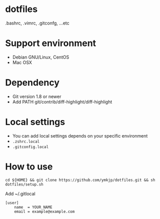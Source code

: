 dotfiles
========
.bashrc, .vimrc, .gitconfg, ...etc


Support environment
========
* Debian GNU/Linux, CentOS
* Mac OSX


Dependency
========
* Git version 1.8 or newer
* Add PATH git/contrib/diff-highlight/diff-highlight


Local settings
===
* You can add local settings depends on your specific environment
 * `.zshrc.local`
 * `.gitconfig.local`


How to use
========
    cd ${HOME} && git clone https://github.com/ymkjp/dotfiles.git && sh dotfiles/setup.sh

Add ~/.gitlocal
```
[user]
    name  = YOUR_NAME
    email = example@example.com
```
